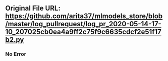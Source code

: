 ## Original File URL: https://github.com/arita37/mlmodels_store/blob/master/log_pullrequest/log_pr_2020-05-14-17-10_207025cb0ea4a9ff2c75f9c6635cdcf2e51f17b2.py<br />

### No Error